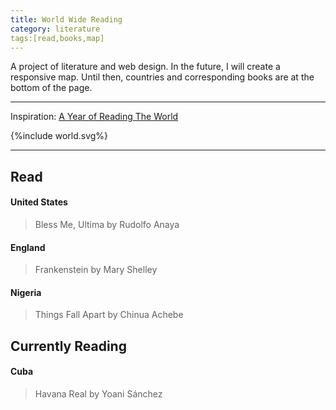 ```yaml
---
title: World Wide Reading
category: literature
tags:[read,books,map]
---
```

A project of literature and web design. In the future, I will create a responsive map. Until then, countries and corresponding books are at the bottom of the page.    
  
---
   
Inspiration: [A Year of Reading The World](https://ayearofreadingtheworld.com/thelist/)
  <div class="map">
    <div id="read-world-map">
      {%include world.svg%}
    </div>
  </div>
   
--- 
## Read    
#### United States
> Bless Me, Ultima by Rudolfo Anaya
   
#### England
> Frankenstein by Mary Shelley
  
#### Nigeria
> Things Fall Apart by Chinua Achebe
  
## Currently Reading     
#### Cuba
> Havana Real by Yoani Sánchez
